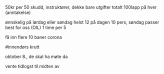 
50kr per 50 skudd, instruktører, dekke bare utgifter totalt 100lapp på hver (anntakelse)

ønnskelig på lørdag eller søndag helst 12 på dagen 10 pers, søndag passer best for oss (OIL)
1 time per 5
  
få inn flere
10 baner corona

#innendørs krutt

oktober 8., de skal ha møte da

vente tidlogst til midten av

